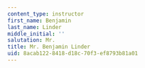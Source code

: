 ```yaml
---
content_type: instructor
first_name: Benjamin
last_name: Linder
middle_initial: ''
salutation: Mr.
title: Mr. Benjamin Linder
uid: 8acab122-8418-d18c-70f3-ef8793b81a01
---
```

